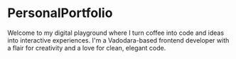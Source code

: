 # PersonalPortfolio
 Welcome to my digital playground where I turn coffee into code and ideas into interactive experiences. I'm a Vadodara-based frontend developer with a flair for creativity and a love for clean, elegant code.
